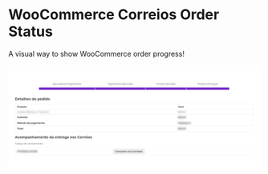 # WooCommerce Correios Order Status
A visual way to show WooCommerce order progress!

![Screenshot](screenshot-1.png?raw=true)
